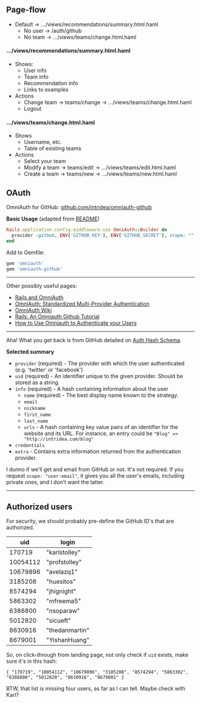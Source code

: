 ## Page-flow

* Default → …/views/recommendations/summary.html.haml
  * No user → /auth/github
  * No team → …/views/teams/change.html.haml

#### …/views/recommendations/summary.html.haml
* Shows:
  * User info
  * Team info
  * Recommendation info
  * Links to examples
* Actions
  * Change team → teams/change → …/views/teams/change.html.haml
  * Logout

#### …/views/teams/change.html.haml
* Shows
  * Username, etc.
  * Table of existing teams
* Actions
  * Select your team
  * Modify a team → teams/edit → …/views/teams/edit.html.haml
  * Create a team → teams/new → …/views/teams/new.html.haml


## OAuth

OmniAuth for GitHub: [github.com/intridea/omniauth-github](https://github.com/intridea/omniauth-github)

**Basic Usage** (adapted from [README](https://github.com/intridea/omniauth-github/blob/master/README.md))

```ruby
Rails.application.config.middleware.use OmniAuth::Builder do
  provider :github, ENV['GITHUB_KEY'], ENV['GITHUB_SECRET'], scope: ""
end
```

Add to Gemfile:
```ruby
gem 'omniauth'
gem 'omniauth-github'
```

----

Other possibly useful pages:

* [Rails and OmniAuth](https://github.com/RailsApps/rails-omniauth/blob/master/README.textile)
* [OmniAuth: Standardized Multi-Provider Authentication](https://github.com/intridea/omniauth/blob/master/README.md)
* [OmniAuth Wiki](https://github.com/intridea/omniauth/wiki)
* [Rails: An Omniauth Github Tutorial](http://natashatherobot.com/rails-omniauth-github-tutorial/)
* [How to Use Omniauth to Authenticate your Users](http://code.tutsplus.com/articles/how-to-use-omniauth-to-authenticate-your-users--net-22094)

----

Aha!  What you get back is from GitHub detailed on [Auth Hash Schema](https://github.com/intridea/omniauth/wiki/Auth-Hash-Schema).

**Selected summary**

* `provider` (required) - The provider with which the user authenticated (e.g. 'twitter' or 'facebook')
* `uid` (required) - An identifier unique to the given provider. Should be stored as a string.
* `info` (required) - A hash containing information about the user
  * `name` (required) - The best display name known to the strategy.
  * `email`
  * `nickname`
  * `first_name`
  * `last_name`
  * `urls` - A hash containing key value pairs of an identifier for the website and its URL. For instance, an entry could be `"Blog" => "http://intridea.com/blog"`
* `credentials`
* `extra` - Contains extra information returned from the authentication provider.
 
I dunno if we'll get and email from GitHub or not.  It's not required.  If you request `scope: "user:email"`, it gives you all the user's emails, including private ones, and I don't want the latter.

----

## Authorized users

For security, we should probably pre-define the GitHub ID's that are authorized.

uid       | login
----------|--------------
170719    | "karlstolley"
10054112  | "profstolley"
10679896  | "avelazq1"
3185208   | "huesitos"
8574294   | "jhignight"
5863302   | "mfreema5"
6386800   | "nsoparaw"
5012820   | "sicueft"
8630916   | "thedanmartin"
8679001   | "YishanHuang"

So, on click-through from landing page, not only check if `uid` exists, make sure it's in this hash:
```
{ "170719", "10054112", "10679896", "3185208", "8574294", "5863302", "6386800", "5012820", "8630916", "8679001" }
```
BTW, that list is missing four users, as far as I can tell.  Maybe check with Karl?

